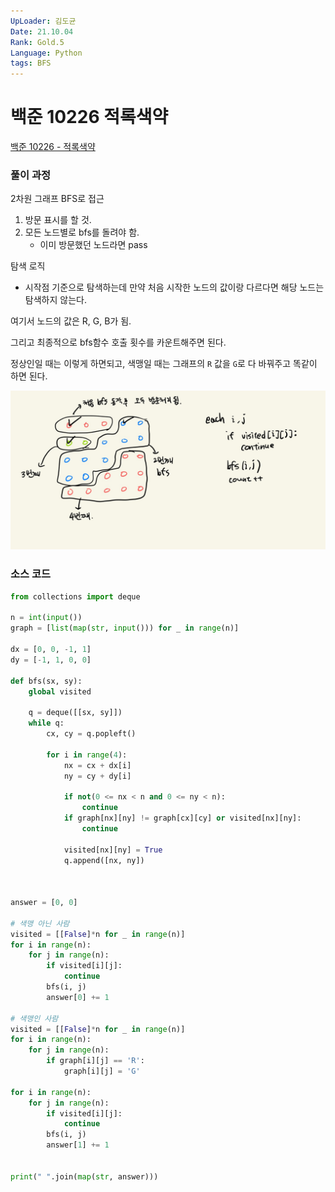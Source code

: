 ```yaml
---
UpLoader: 김도균
Date: 21.10.04
Rank: Gold.5
Language: Python
tags: BFS
---
```


# 백준 10226 적록색약

[백준 10226 - 적록색약](https://www.acmicpc.net/problem/10026)  
  

### 풀이 과정  

2차원 그래프 BFS로 접근

1. 방문 표시를 할 것.
2. 모든 노드별로 bfs를 돌려야 함.
    - 이미 방문했던 노드라면 pass


탐색 로직
   - 시작점 기준으로 탐색하는데 만약 처음 시작한 노드의 값이랑 다르다면 해당 노드는 탐색하지 않는다.

여기서 노드의 값은 R, G, B가 됨.

그리고 최종적으로 bfs함수 호출 횟수를 카운트해주면 된다.

정상인일 때는 이렇게 하면되고, 색맹일 때는 그래프의 `R` 값을 `G`로 다 바꿔주고 똑같이 하면 된다.

![그림](../images/10026_김도균.png)


### 소스 코드

```py
from collections import deque

n = int(input())
graph = [list(map(str, input())) for _ in range(n)]

dx = [0, 0, -1, 1]
dy = [-1, 1, 0, 0]

def bfs(sx, sy):
    global visited

    q = deque([[sx, sy]])
    while q:
        cx, cy = q.popleft()

        for i in range(4):
            nx = cx + dx[i]
            ny = cy + dy[i]

            if not(0 <= nx < n and 0 <= ny < n):
                continue
            if graph[nx][ny] != graph[cx][cy] or visited[nx][ny]:
                continue

            visited[nx][ny] = True
            q.append([nx, ny])



answer = [0, 0]

# 색맹 아닌 사람
visited = [[False]*n for _ in range(n)]
for i in range(n):
    for j in range(n):
        if visited[i][j]:
            continue
        bfs(i, j)
        answer[0] += 1

# 색맹인 사람
visited = [[False]*n for _ in range(n)]
for i in range(n):
    for j in range(n):
        if graph[i][j] == 'R':
            graph[i][j] = 'G'

for i in range(n):
    for j in range(n):
        if visited[i][j]:
            continue
        bfs(i, j)
        answer[1] += 1


print(" ".join(map(str, answer)))
```